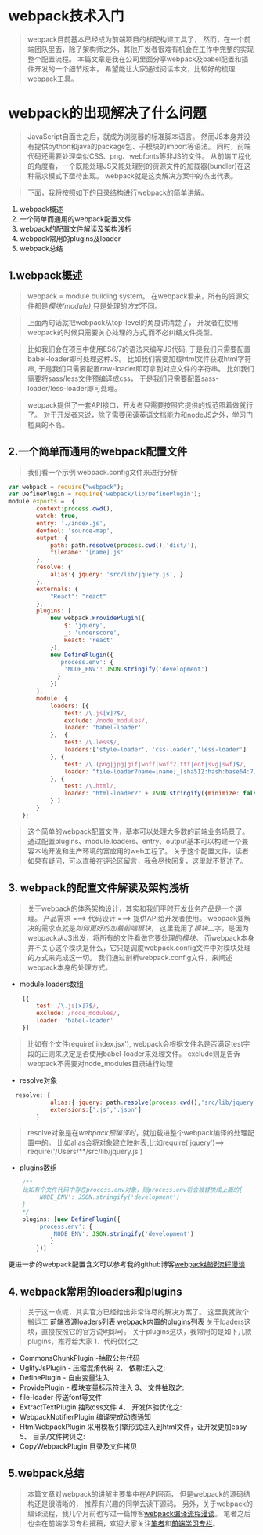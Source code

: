 # webpack技术入门

> webpack目前基本已经成为前端项目的标配构建工具了，
> 然而，在一个前端团队里面，除了架构师之外，其他开发者很难有机会在工作中完整的实现整个配置流程。
> 本篇文章是我在公司里面分享webpack及babel配置和插件开发的一个细节版本，
> 希望能让大家通过阅读本文，比较好的梳理webpack工具。

# webpack的出现解决了什么问题

> JavaScript自面世之后，就成为浏览器的标准脚本语言。
> 然而JS本身并没有提供python和java的package包、子模块的import等语法。 
> 同时，前端代码还需要处理类似CSS、png、webfonts等非JS的文件。
> 从前端工程化的角度看，一个既能处理JS又能处理别的资源文件的加载器(bundler)在这种需求模式下亟待出现。
> webpack就是这类解决方案中的杰出代表。

> 下面，我将按照如下的目录结构进行webpack的简单讲解。
1. webpack概述
2. 一个简单而通用的webpack配置文件
3. webpack的配置文件解读及架构浅析
4. webpack常用的plugins及loader
5. webpack总结

## 1.webpack概述
> webpack = module building system。
> 在webpack看来，所有的资源文件都是*模块(module)*,只是处理的*方式*不同。

> 上面两句话就把webpack从top-level的角度讲清楚了，
> 开发者在使用webpack的时候只需要关心处理的方式,而不必纠结文件类型。

> 比如我们会在项目中使用ES6/7的语法来编写JS代码,
> 于是我们只需要配置babel-loader即可处理这种JS。
> 比如我们需要加载html文件获取html字符串,
> 于是我们只需要配置raw-loader即可拿到对应文件的字符串。
> 比如我们需要将sass/less文件预编译成css，
> 于是我们只需要配置sass-loader/less-loader即可处理。

> webpack提供了一套API接口，开发者只需要按照它提供的规范照着做就行了。
> 对于开发者来说，除了需要阅读英语文档能力和nodeJS之外，学习门槛真的不高。


## 2.一个简单而通用的webpack配置文件
> 我们看一个示例 webpack.config文件来进行分析
```javascript
var webpack = require("webpack");
var DefinePlugin = require('webpack/lib/DefinePlugin');
module.exports =  {	
		context:process.cwd(),
        watch: true,
        entry: './index.js',
        devtool: 'source-map',
        output: {
            path: path.resolve(process.cwd(),'dist/'),
            filename: '[name].js'
        },
        resolve: {
            alias:{ jquery: 'src/lib/jquery.js', }
        },
        externals: {
        	"React": "react"
    	},
        plugins: [
            new webpack.ProvidePlugin({
                $: 'jquery',
                _: 'underscore',
                React: 'react'
            }),
            new DefinePlugin({
		      'process.env': {
		        'NODE_ENV': JSON.stringify('development')
		      }
		    })
		],
        module: {
            loaders: [{
                test: /\.js[x]?$/,
                exclude: /node_modules/,
                loader: 'babel-loader'
            },  {
                test: /\.less$/,
                loaders:['style-loader', 'css-loader','less-loader']
            }, {
                test: /\.(png|jpg|gif|woff|woff2|ttf|eot|svg|swf)$/,
                loader: "file-loader?name=[name]_[sha512:hash:base64:7].[ext]"
            }, {
                test: /\.html/,
                loader: "html-loader?" + JSON.stringify({minimize: false })
            } ]
        }
    };
```
> 这个简单的webpack配置文件，基本可以处理大多数的前端业务场景了。
> 通过配置plugins、module.loaders、entry、output基本可以构建一个兼容本地开发和生产环境的富应用的web工程了。
> 关于这个配置文件，读者如果有疑问，可以直接在评论区留言，我会尽快回复，这里就不赘述了。

## 3. webpack的配置文件解读及架构浅析

> 关于webpack的体系架构设计，其实和我们平时开发业务产品是一个道理。
> 产品需求 ===> 代码设计 ===> 提供API给开发者使用。
> webpack要解决的需求点就是*如何更好的加载前端模块*，
> 这里我用了*模块*二字，是因为webpack从JS出发，将所有的文件看做它要处理的*模块*。
> 而webpack本身并不关心这个模块是什么，它只是调度webpack.config文件中对模块处理的方式来完成这一切。
> 我们通过剖析webpack.config文件，来阐述webpack本身的处理方式。

- module.loaders数组
```javascript
	[{
        test: /\.js[x]?$/,
        exclude: /node_modules/,
        loader: 'babel-loader'
    }]
```
> 比如有个文件require('index.jsx'),
> webpack会根据文件名是否满足test字段的正则来决定是否使用babel-loader来处理文件。
> exclude则是告诉webpack不需要对node_modules目录进行处理

- resolve对象
```javascript
  resolve: {
            alias:{ jquery: path.resolve(process.cwd(),'src/lib/jquery.js')},
            extensions:['.js','.json']
        }
``` 
> resolve对象是在*webpack预编译时*，就加载进整个webpack编译的处理配置中的。
> 比如alias会将对象建立映射表,比如require('jquery')==> require('/Users/**/src/lib/jquery.js')

- plugins数组
```javascript
	/**
	比如有个文件代码中存在process.env对象，则process.env将会被替换成上面的{
	 	'NODE_ENV': JSON.stringify('development')
	}
	*/
	plugins: [new DefinePlugin({
		'process.env': {
		    'NODE_ENV': JSON.stringify('development')
		    }
		})]
```
更进一步的webpack配置含义可以参考我的github博客[webpack编译流程漫谈](https://github.com/slashhuang/blog/issues/1)

## 4. webpack常用的loaders和plugins
> 关于这一点呢，其实官方已经给出非常详尽的解决方案了。
> 这里我就做个搬运工
[前端资源loaders列表](http://webpack.github.io/docs/loader-conventions.html)
[webpack内置的plugins列表](http://webpack.github.io/docs/list-of-plugins.html)
> 关于loaders这块，直接按照它的官方说明即可。
> 关于plugins这块，我常用的是如下几款plugins，推荐给大家
1、代码优化之:
- CommonsChunkPlugin -抽取公共代码
- UglifyJsPlugin - 压缩混淆代码
2、 依赖注入之:
- DefinePlugin - 自由变量注入
- ProvidePlugin - 模块变量标示符注入
3、 文件抽取之:
- file-loader 传送font等文件
- ExtractTextPlugin 抽取css文件
4、 开发体验优化之:
- WebpackNotifierPlugin 编译完成动态通知
- HtmlWebpackPlugin 采用模板引擎形式注入到html文件，让开发更加easy
5、 目录/文件拷贝之:
- CopyWebpackPlugin 目录及文件拷贝

## 5.webpack总结

> 本篇文章对webpack的讲解主要集中在API层面，
> 但是webpack的源码结构还是很清晰的，
> 推荐有兴趣的同学去读下源码。
另外，关于webpack的编译流程，我几个月前也写过一篇博客[webpack编译流程漫谈](https://github.com/slashhuang/blog/issues/1)。
> 笔者之后也会在前端学习专栏撰稿，欢迎大家关注[笔者](https://www.zhihu.com/people/huang-da-xian-14-14/activities)和[前端学习专栏](https://zhuanlan.zhihu.com/study-fe)。











